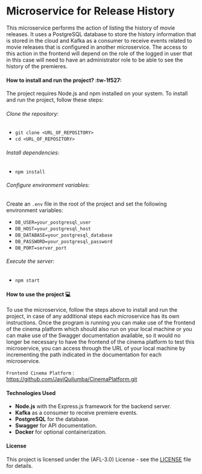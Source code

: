 # Microservice for Release History
<p>
This microservice performs the action of listing the history of movie releases. It uses a PostgreSQL database to store the history information that is stored in the cloud and Kafka as a consumer to receive events related to movie releases that is configured in another microservice. The access to this action in the frontend will depend on the role of the logged in user that in this case will need to have an administrator role to be able to see the history of the premieres.
</p>

#### How to install and run the project? :tw-1f527:
The project requires Node.js and npm installed on your system. To install and run the project, follow these steps:

###### Clone the repository:

- `git clone <URL_OF_REPOSITORY>`
- `cd <URL_OF_REPOSITORY> `

###### Install dependencies:

- `npm install`

###### Configure environment variables:
Create an `.env` file in the root of the project and set the following environment variables:

- `DB_USER=your_postgresql_user`
- `DB_HOST=your_postgresql_host`
- `DB_DATABASE=your_postgresql_database`
- `DB_PASSWORD=your_postgresql_password`
- `DB_PORT=server_port`


###### Execute the server:
- `npm start`

#### How to use the project :computer:
<p>
To use the microservice, follow the steps above to install and run the project, in case of any additional steps each microservice has its own instructions. Once the program is running you can make use of the frontend of the cinema platform which should also run on your local machine or you can make use of the Swagger documentation available, so it would no longer be necessary to have the frontend of the cinema platform to test this microservice, you can access through the URL of your local machine by incrementing the path indicated in the documentation for each microservice.
</p>

`Frontend Cinema Platform` : <https://github.com/JaviQuilumba/CinemaPlatform.git>

#### Technologies Used 
- **Node.js** with the Express.js framework for the backend server.
- **Kafka** as a consumer to receive premiere events.
- **PostgreSQL** for the database.
- **Swagger** for API documentation.
- **Docker** for optional containerization.


####  License 
This project is licensed under the (AFL-3.0) License - see the [LICENSE](https://opensource.org/license/afl-3-0-php) file for details.
